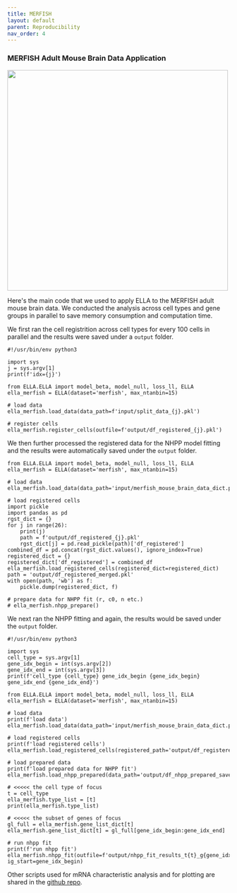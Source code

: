 ```yaml
---
title: MERFISH
layout: default
parent: Reproducibility
nav_order: 4
---
```


### MERFISH Adult Mouse Brain Data Application

<div style="margin: 0 auto; text-align: left;"> 
<img src="{{ site.baseurl }}/images/rp_merfish1.png" width="500" />
</div>

Here's the main code that we used to apply ELLA to the MERFISH adult mouse brain data. We conducted the analysis across cell types and gene groups in parallel to save memory consumption and computation time.

We first ran the cell registrition across cell types for every 100 cells in parallel and the results were saved under a `output` folder.
```
#!/usr/bin/env python3

import sys
j = sys.argv[1]
print(f'idx={j}')

from ELLA.ELLA import model_beta, model_null, loss_ll, ELLA
ella_merfish = ELLA(dataset='merfish', max_ntanbin=15)

# load data
ella_merfish.load_data(data_path=f'input/split_data_{j}.pkl')

# register cells
ella_merfish.register_cells(outfile=f'output/df_registered_{j}.pkl')
```

We then further processed the registered data for the NHPP model fitting and the results were automatically saved under the `output` folder.
```
from ELLA.ELLA import model_beta, model_null, loss_ll, ELLA
ella_merfish = ELLA(dataset='merfish', max_ntanbin=15)

# load data
ella_merfish.load_data(data_path='input/merfish_mouse_brain_data_dict.pkl')

# load registered cells
import pickle
import pandas as pd
rgst_dict = {}
for j in range(26):
    print(j)
    path = f'output/df_registered_{j}.pkl'
    rgst_dict[j] = pd.read_pickle(path)['df_registered']
combined_df = pd.concat(rgst_dict.values(), ignore_index=True)    
registered_dict = {}    
registered_dict['df_registered'] = combined_df
ella_merfish.load_registered_cells(registered_dict=registered_dict)
path = 'output/df_registered_merged.pkl'
with open(path, 'wb') as f:
    pickle.dump(registered_dict, f)

# prepare data for NHPP fit (r, c0, n etc.)
# ella_merfish.nhpp_prepare() 
```

We next ran the NHPP fitting and again, the results would be saved under the `output` folder.
```
#!/usr/bin/env python3

import sys
cell_type = sys.argv[1]
gene_idx_begin = int(sys.argv[2])
gene_idx_end = int(sys.argv[3])
print(f'cell_type {cell_type} gene_idx_begin {gene_idx_begin} gene_idx_end {gene_idx_end}')

from ELLA.ELLA import model_beta, model_null, loss_ll, ELLA
ella_merfish = ELLA(dataset='merfish', max_ntanbin=15)

# load data
print(f'load data')
ella_merfish.load_data(data_path='input/merfish_mouse_brain_data_dict.pkl')

# load registered cells
print(f'load registered cells') ella_merfish.load_registered_cells(registered_path='output/df_registered_saved.pkl')

# load prepared data
print(f'load prepared data for NHPP fit')
ella_merfish.load_nhpp_prepared(data_path='output/df_nhpp_prepared_saved.pkl')

# <<<<< the cell type of focus
t = cell_type
ella_merfish.type_list = [t]
print(ella_merfish.type_list)

# <<<<< the subset of genes of focus
gl_full = ella_merfish.gene_list_dict[t]
ella_merfish.gene_list_dict[t] = gl_full[gene_idx_begin:gene_idx_end]

# run nhpp fit
print(f'run nhpp fit')
ella_merfish.nhpp_fit(outfile=f'output/nhpp_fit_results_t{t}_g{gene_idx_begin}_{gene_idx_end}.pkl', ig_start=gene_idx_begin)
```

Other scripts used for mRNA characteristic analysis and for plotting are shared in the [github repo](https://github.com/jadexq/ELLA/tree/main/scripts/analysis/merfish).
